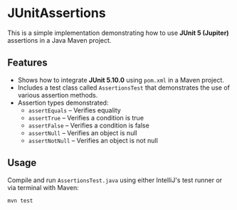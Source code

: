 # JUnitAssertions

This is a simple implementation demonstrating how to use **JUnit 5 (Jupiter)** assertions in a Java Maven project.

## Features
- Shows how to integrate **JUnit 5.10.0** using `pom.xml` in a Maven project.
- Includes a test class called `AssertionsTest` that demonstrates the use of various assertion methods.
- Assertion types demonstrated:
  - `assertEquals` – Verifies equality
  - `assertTrue` – Verifies a condition is true
  - `assertFalse` – Verifies a condition is false
  - `assertNull` – Verifies an object is null
  - `assertNotNull` – Verifies an object is not null

## Usage
Compile and run `AssertionsTest.java` using either IntelliJ's test runner or via terminal with Maven:

```bash
mvn test
